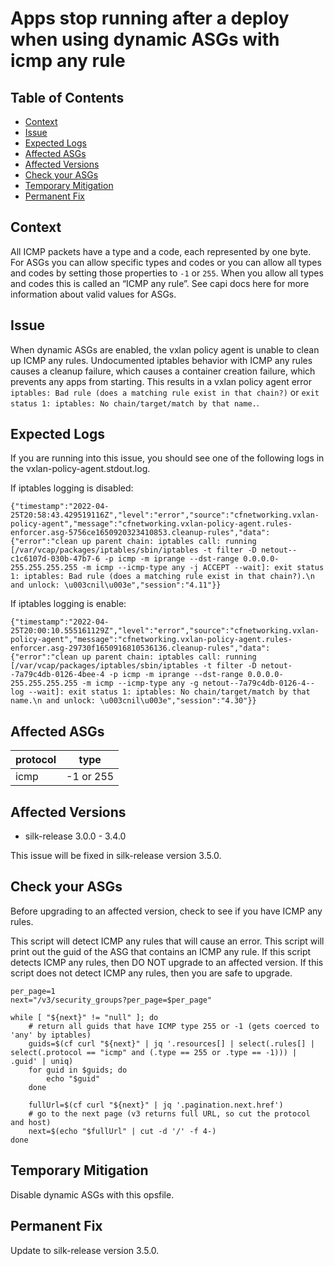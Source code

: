 # Apps stop running after a deploy when using dynamic ASGs with icmp any rule

## Table of Contents
* [Context](#context)
* [Issue](#issue)
* [Expected Logs](#expected-logs)
* [Affected ASGs](#affected-asgs)
* [Affected Versions](#affected-versions)
* [Check your ASGs](#check-your-asgs)
* [Temporary Mitigation](#temporary-mitigation)
* [Permanent Fix](#permanent-fix)

## Context
All ICMP packets have a type and a code, each represented by one byte. For ASGs
you can allow specific types and codes or you can allow all types and codes by
setting those properties to `-1` or `255`. When you allow all types and codes
this is called an “ICMP any rule”. See capi docs here for more information
about valid values for ASGs.

## Issue
When dynamic ASGs are enabled, the vxlan policy agent is unable to clean up
ICMP any rules. Undocumented iptables behavior with ICMP any rules causes a
cleanup failure, which causes a container creation failure, which prevents any
apps from starting. This results in a vxlan policy agent error `iptables: Bad
rule (does a matching rule exist in that chain?)` or `exit status 1: iptables:
No chain/target/match by that name.`.

## Expected Logs
If you are running into this issue, you should see one of the following logs in the vxlan-policy-agent.stdout.log.

If iptables logging is disabled:
```
{"timestamp":"2022-04-25T20:58:43.429519116Z","level":"error","source":"cfnetworking.vxlan-policy-agent","message":"cfnetworking.vxlan-policy-agent.rules-enforcer.asg-5756ce1650920323410853.cleanup-rules","data":{"error":"clean up parent chain: iptables call: running [/var/vcap/packages/iptables/sbin/iptables -t filter -D netout--c1c6107d-030b-47b7-6 -p icmp -m iprange --dst-range 0.0.0.0-255.255.255.255 -m icmp --icmp-type any -j ACCEPT --wait]: exit status 1: iptables: Bad rule (does a matching rule exist in that chain?).\n and unlock: \u003cnil\u003e","session":"4.11"}}
```

If iptables logging is enable:
```
{"timestamp":"2022-04-25T20:00:10.555161129Z","level":"error","source":"cfnetworking.vxlan-policy-agent","message":"cfnetworking.vxlan-policy-agent.rules-enforcer.asg-29730f1650916810536136.cleanup-rules","data":{"error":"clean up parent chain: iptables call: running [/var/vcap/packages/iptables/sbin/iptables -t filter -D netout--7a79c4db-0126-4bee-4 -p icmp -m iprange --dst-range 0.0.0.0-255.255.255.255 -m icmp --icmp-type any -g netout--7a79c4db-0126-4--log --wait]: exit status 1: iptables: No chain/target/match by that name.\n and unlock: \u003cnil\u003e","session":"4.30"}}
```

## Affected ASGs
| protocol | type |
| --- | --- |
| icmp | -1 or 255 |


## Affected Versions
* silk-release 3.0.0 - 3.4.0

This issue will be fixed in silk-release version 3.5.0.

## Check your ASGs
Before upgrading to an affected version, check to see if you have ICMP any rules.

This script will detect ICMP any rules that will cause an error. This script
will print out the guid of the ASG that contains an ICMP any rule. If this
script detects ICMP any rules, then DO NOT upgrade to an affected version. If
this script does not detect ICMP any rules, then you are safe to upgrade.
```
per_page=1
next="/v3/security_groups?per_page=$per_page"

while [ "${next}" != "null" ]; do
    # return all guids that have ICMP type 255 or -1 (gets coerced to 'any' by iptables)
    guids=$(cf curl "${next}" | jq '.resources[] | select(.rules[] | select(.protocol == "icmp" and (.type == 255 or .type == -1))) | .guid' | uniq)
    for guid in $guids; do
        echo "$guid"
    done	

    fullUrl=$(cf curl "${next}" | jq '.pagination.next.href')
    # go to the next page (v3 returns full URL, so cut the protocol and host)
    next=$(echo "$fullUrl" | cut -d '/' -f 4-)
done
```


## Temporary Mitigation
Disable dynamic ASGs with this opsfile.

## Permanent Fix
Update to silk-release version 3.5.0.


